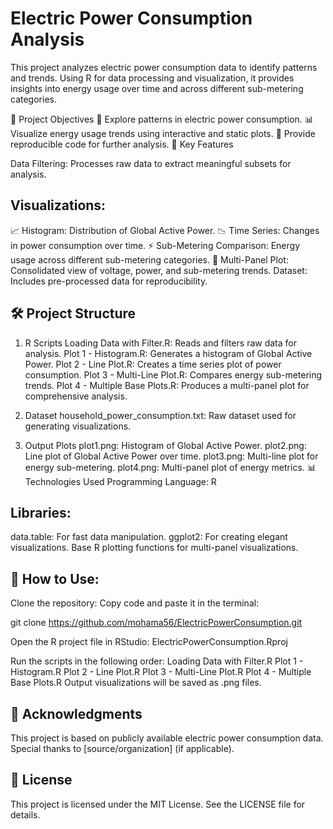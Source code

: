 # Electric Power Consumption Analysis

This project analyzes electric power consumption data to identify patterns and trends. Using R for data processing and visualization, it provides insights into energy usage over time and across different sub-metering categories.

🚀 Project Objectives
🌟 Explore patterns in electric power consumption.
📊 Visualize energy usage trends using interactive and static plots.
🔄 Provide reproducible code for further analysis.
📂 Key Features

Data Filtering: Processes raw data to extract meaningful subsets for analysis.

## Visualizations:
📈 Histogram: Distribution of Global Active Power.
📉 Time Series: Changes in power consumption over time.
⚡ Sub-Metering Comparison: Energy usage across different sub-metering categories.
🔎 Multi-Panel Plot: Consolidated view of voltage, power, and sub-metering trends.
Dataset: Includes pre-processed data for reproducibility.

## 🛠️ Project Structure
1. R Scripts
Loading Data with Filter.R: Reads and filters raw data for analysis.
Plot 1 - Histogram.R: Generates a histogram of Global Active Power.
Plot 2 - Line Plot.R: Creates a time series plot of power consumption.
Plot 3 - Multi-Line Plot.R: Compares energy sub-metering trends.
Plot 4 - Multiple Base Plots.R: Produces a multi-panel plot for comprehensive analysis.

2. Dataset
household_power_consumption.txt: Raw dataset used for generating visualizations.

3. Output Plots
plot1.png: Histogram of Global Active Power.
plot2.png: Line plot of Global Active Power over time.
plot3.png: Multi-line plot for energy sub-metering.
plot4.png: Multi-panel plot of energy metrics.
📊 Technologies Used
Programming Language: R


## Libraries:
data.table: For fast data manipulation.
ggplot2: For creating elegant visualizations.
Base R plotting functions for multi-panel visualizations.


## 📖 How to Use:
Clone the repository:
Copy code and paste it in the terminal:

git clone https://github.com/mohama56/ElectricPowerConsumption.git

Open the R project file in RStudio:
ElectricPowerConsumption.Rproj

Run the scripts in the following order:
Loading Data with Filter.R
Plot 1 - Histogram.R
Plot 2 - Line Plot.R
Plot 3 - Multi-Line Plot.R
Plot 4 - Multiple Base Plots.R
Output visualizations will be saved as .png files.

## 📝 Acknowledgments
This project is based on publicly available electric power consumption data. Special thanks to [source/organization] (if applicable).

## 📜 License
This project is licensed under the MIT License. See the LICENSE file for details.
